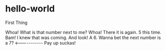 # hello-world
First Thing

Whoa! What is that number next to me?
Whoa! There it is again. 5 this time.
Bam! I knew that was coming. And look! A 6. Wanna bet the next number is a 7? 
<----------- Pay up suckas!
